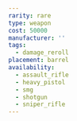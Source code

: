 ```yaml
---
rarity: rare
type: weapon
cost: 50000
manufacturer: ''
tags:
  - damage_reroll
placement: barrel
availability:
  - assault_rifle
  - heavy_pistol
  - smg
  - shotgun
  - sniper_rifle
---
```

